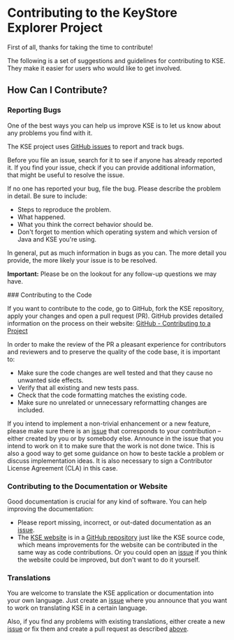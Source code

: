 # Contributing to the KeyStore Explorer Project

First of all, thanks for taking the time to contribute! 

The following is a set of suggestions and guidelines for contributing to KSE. They make it easier for users who would like to get involved.

## How Can I Contribute?

### Reporting Bugs

One of the best ways you can help us improve KSE is to let us know about any problems you find with it.

The KSE project uses [GitHub issues](https://github.com/kaikramer/keystore-explorer/issues) to report and track bugs.

Before you file an issue, search for it to see if anyone has already reported it. If you find your issue, check if you can provide additional information, that might be useful to resolve the issue.

If no one has reported your bug, file the bug. Please describe the problem in detail. Be sure to include:
* Steps to reproduce the problem.
* What happened.
* What you think the correct behavior should be.
* Don't forget to mention which operating system and which version of Java and KSE you're using.

In general, put as much information in bugs as you can. The more detail you provide, the more likely your issue is to be resolved.

**Important:** Please be on the lookout for any follow-up questions we may have.

###<a name="code"></a> Contributing to the Code 

If you want to contribute to the code, go to GitHub, fork the KSE repository, apply your changes and open a pull request (PR). GitHub provides detailed information on the process on their website:
[GitHub - Contributing to a Project](https://guides.github.com/activities/contributing-to-open-source/#contributing)

In order to make the review of the PR a pleasant experience for contributors and reviewers and to preserve the quality of the code base, it is important to:
* Make sure the code changes are well tested and that they cause no unwanted side effects.
* Verify that all existing and new tests pass.
* Check that the code formatting matches the existing code.
* Make sure no unrelated or unnecessary reformatting changes are included.

If you intend to implement a non-trivial enhancement or a new feature, please make sure there is an [issue](https://github.com/kaikramer/keystore-explorer/issues) that corresponds to your contribution &ndash; either created by you or by somebody else. Announce in the issue that you intend to work on it to make sure that the work is not done twice. This is also a good way to get some guidance on how 	to beste tackle a problem or discuss implementation ideas. It is also necessary to sign a Contributor License Agreement (CLA) in this case.

### Contributing to the Documentation or Website

Good documentation is crucial for any kind of software. You can help improving the documentation:
* Please report missing, incorrect, or out-dated documentation as an [issue](https://github.com/kaikramer/keystore-explorer/issues).
* The [KSE website](http://keystore-explorer.org) is in a [GitHub repository](https://github.com/kaikramer/kaikramer.github.io) just like the KSE source code, which means improvements for the website can be contributed in the same way as code contributions. Or you could open an [issue](https://github.com/kaikramer/keystore-explorer/issues) if you think the website could be improved, but don't want to do it yourself.

### Translations

You are welcome to translate the KSE application or documentation into your own language. Just create an [issue](https://github.com/kaikramer/keystore-explorer/issues) where you announce that you want to work on translating KSE in a certain language.

Also, if you find any problems with existing translations, either create a new [issue](https://github.com/kaikramer/keystore-explorer/issues) or fix them and create a pull request as described [above](#code).